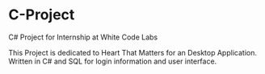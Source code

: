 # C-Project
C# Project for Internship at White Code Labs

This Project is dedicated to Heart That Matters for an Desktop Application. Written in C# and SQL for login information and user interface.
